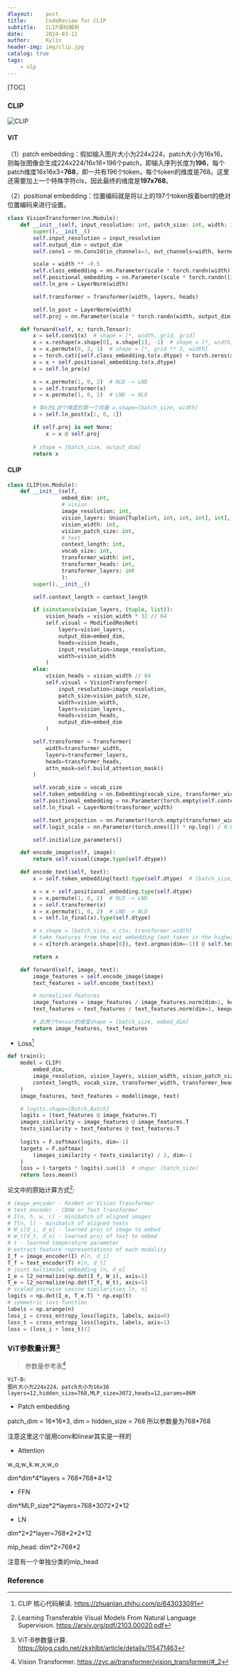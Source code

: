 ```yaml
---
dlayout:    post
title:      CodeReview for CLIP
subtitle:   CLIP源码解析
date:       2024-03-11
author:     Kylin
header-img: img/clip.jpg
catalog: true
tags:
    - nlp
---
```




[TOC]

### CLIP

![CLIP](http://kylinhub.oss-cn-shanghai.aliyuncs.com/uPic/CLIP.png)



#### ViT

（1）patch embedding：假如输入图片大小为224x224，patch大小为16x16，则每张图像会生成224x224/16x16=196个patch，即输入序列长度为**196**，每个patch维度16x16x3=**768**，即一共有196个token，每个token的维度是768。这里还需要加上一个特殊字符cls，因此最终的维度是**197x768**。

（2）positional embedding：位置编码就是将以上的197个token按着bert的绝对位置编码来进行设置。

```python
class VisionTransformer(nn.Module):
    def __init__(self, input_resolution: int, patch_size: int, width: int, layers: int, heads: int, output_dim: int):
        super().__init__()
        self.input_resolution = input_resolution
        self.output_dim = output_dim
        self.conv1 = nn.Conv2d(in_channels=3, out_channels=width, kernel_size=patch_size, stride=patch_size, bias=False)

        scale = width ** -0.5
        self.class_embedding = nn.Parameter(scale * torch.randn(width))
        self.positional_embedding = nn.Parameter(scale * torch.randn((input_resolution // patch_size) ** 2 + 1, width))
        self.ln_pre = LayerNorm(width)

        self.transformer = Transformer(width, layers, heads)

        self.ln_post = LayerNorm(width)
        self.proj = nn.Parameter(scale * torch.randn(width, output_dim))

    def forward(self, x: torch.Tensor):
        x = self.conv1(x)  # shape = [*, width, grid, grid]
        x = x.reshape(x.shape[0], x.shape[1], -1)  # shape = [*, width, grid ** 2]
        x = x.permute(0, 2, 1)  # shape = [*, grid ** 2, width]
        x = torch.cat([self.class_embedding.to(x.dtype) + torch.zeros(x.shape[0], 1, x.shape[-1], dtype=x.dtype, device=x.device), x], dim=1)  # shape = [*, grid ** 2 + 1, width]
        x = x + self.positional_embedding.to(x.dtype)
        x = self.ln_pre(x)

        x = x.permute(1, 0, 2)  # NLD -> LND
        x = self.transformer(x)
        x = x.permute(1, 0, 2)  # LND -> NLD

        # 取x的L这个维度的第一个向量 x.shape=[batch_size, width]
        x = self.ln_post(x[:, 0, :])

        if self.proj is not None:
            x = x @ self.proj
        
        # shape = [batch_size, output_dim]
        return x
```

#### CLIP

```python
class CLIP(nn.Module):
    def __init__(self,
                 embed_dim: int,
                 # vision
                 image_resolution: int,
                 vision_layers: Union[Tuple[int, int, int, int], int],
                 vision_width: int,
                 vision_patch_size: int,
                 # text
                 context_length: int,
                 vocab_size: int,
                 transformer_width: int,
                 transformer_heads: int,
                 transformer_layers: int
                 ):
        super().__init__()

        self.context_length = context_length

        if isinstance(vision_layers, (tuple, list)):
            vision_heads = vision_width * 32 // 64
            self.visual = ModifiedResNet(
                layers=vision_layers,
                output_dim=embed_dim,
                heads=vision_heads,
                input_resolution=image_resolution,
                width=vision_width
            )
        else:
            vision_heads = vision_width // 64
            self.visual = VisionTransformer(
                input_resolution=image_resolution,
                patch_size=vision_patch_size,
                width=vision_width,
                layers=vision_layers,
                heads=vision_heads,
                output_dim=embed_dim
            )

        self.transformer = Transformer(
            width=transformer_width,
            layers=transformer_layers,
            heads=transformer_heads,
            attn_mask=self.build_attention_mask()
        )

        self.vocab_size = vocab_size
        self.token_embedding = nn.Embedding(vocab_size, transformer_width)
        self.positional_embedding = nn.Parameter(torch.empty(self.context_length, transformer_width))
        self.ln_final = LayerNorm(transformer_width)

        self.text_projection = nn.Parameter(torch.empty(transformer_width, embed_dim))
        self.logit_scale = nn.Parameter(torch.ones([]) * np.log(1 / 0.07))

        self.initialize_parameters()

    def encode_image(self, image):
        return self.visual(image.type(self.dtype))

    def encode_text(self, text):
        x = self.token_embedding(text).type(self.dtype)  # [batch_size, n_ctx, d_model]

        x = x + self.positional_embedding.type(self.dtype)
        x = x.permute(1, 0, 2)  # NLD -> LND
        x = self.transformer(x)
        x = x.permute(1, 0, 2)  # LND -> NLD
        x = self.ln_final(x).type(self.dtype)

        # x.shape = [batch_size, n_ctx, transformer.width]
        # take features from the eot embedding (eot_token is the highest number in each sequence)
        x = x[torch.arange(x.shape[0]), text.argmax(dim=-1)] @ self.text_projection

        return x

    def forward(self, image, text):
        image_features = self.encode_image(image)
        text_features = self.encode_text(text)

        # normalized features
        image_features = image_features / image_features.norm(dim=1, keepdim=True)
        text_features = text_features / text_features.norm(dim=1, keepdim=True)

        # 此两个tensor的维度shape = [batch_size, embed_dim]
        return image_features, text_features
```

- Loss[^2]

```python
def train():
    model = CLIP(
        embed_dim,
        image_resolution, vision_layers, vision_width, vision_patch_size,
        context_length, vocab_size, transformer_width, transformer_heads, transformer_layers
    )
    image_features, text_features = model(image, text)

    # logits.shape=[Batch,Batch]
    logits = (text_features @ image_features.T)
    images_similarity = image_features @ image_features.T
    texts_similarity = text_features @ text_features.T
    
    logits = F.softmax(logits, dim=-1)
    targets = F.softmax(
        (images_similarity + texts_similarity) / 2, dim=-1
    )
    loss = (-targets * logits).sum(1)  # shape: (batch_size)
    return loss.mean()
```

论文中的原始计算方式[^5]:

```python
# image_encoder - ResNet or Vision Transformer
# text_encoder - CBOW or Text Transformer
# I[n, h, w, c] - minibatch of aligned images
# T[n, l] - minibatch of aligned texts
# W_i[d_i, d_e] - learned proj of image to embed
# W_t[d_t, d_e] - learned proj of text to embed
# t - learned temperature parameter
# extract feature representations of each modality
I_f = image_encoder(I) #[n, d_i]
T_f = text_encoder(T) #[n, d_t]
# joint multimodal embedding [n, d_e]
I_e = l2_normalize(np.dot(I_f, W_i), axis=1)
T_e = l2_normalize(np.dot(T_f, W_t), axis=1)
# scaled pairwise cosine similarities [n, n]
logits = np.dot(I_e, T_e.T) * np.exp(t)
# symmetric loss function
labels = np.arange(n)
loss_i = cross_entropy_loss(logits, labels, axis=0)
loss_t = cross_entropy_loss(logits, labels, axis=1)
loss = (loss_i + loss_t)/2
```



### ViT参数量计算[^4]

> 参数量参考表[^3]

```
ViT-B: 
图片大小为224x224，patch大小为16x16
layers=12,hidden_size=768,MLP_size=3072,heads=12,params=86M
```

- Patch embedding

patch_dim = 16\*16\*3, dim = hidden_size = 768
所以参数量为768\*768

注意这里这个层用conv和linear其实是一样的

- Attention

w_q,w_k.w_v,w_o

dim\*dim\*4\*layers = 768\*768\*4\*12

- FFN

dim\*MLP_size\*2\*layers=768\*3072\*2\*12

- LN

dim\*2\*2\*layer=768\*2\*2\*12

mlp_head: dim\*2=768\*2

注意有一个单独分类的mlp_head



### Reference

[^1]: LAION发布最大CLIP模型ViT-G/14：在ImageNet上达到80.1. https://zhuanlan.zhihu.com/p/611494388
[^2]: CLIP 核心代码解读. https://zhuanlan.zhihu.com/p/643033091
[^3]:Vision Transformer. https://zyc.ai/transformer/vision_transformer/#_2
[^4]:ViT-B参数量计算. https://blog.csdn.net/zkxhlbt/article/details/115471463
[^5]:Learning Transferable Visual Models From Natural Language Supervision. https://arxiv.org/pdf/2103.00020.pdf











